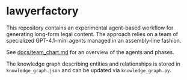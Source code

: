 # lawyerfactory

This repository contains an experimental agent-based workflow for generating long-form legal content. The approach relies on a team of specialized GPT-4.1-mini agents managed in an assembly-line fashion.

See [docs/team_chart.md](docs/team_chart.md) for an overview of the agents and phases.

The knowledge graph describing entities and relationships is stored in `knowledge_graph.json` and can be updated via `knowledge_graph.py`.



